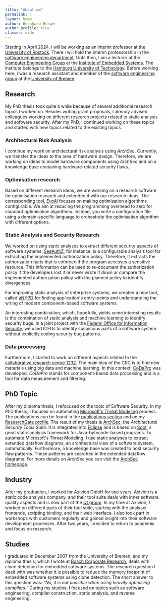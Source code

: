 ```yaml
---
title: "About me"
permalink: /
layout: home
author: Bernhard Berger
author_profile: true
classes: wide
---
```

Starting in April 2024, I will be working as an interim professor at the
[University of Rostock](https://www.uni-rostock.de/en/). There I will hold the interim professorship in the
[software engineering department](https://se.informatik.uni-rostock.de/home/).
Until then, I am a lecturer at the [Computer Engineering Group](https://www.tuhh.de/es/ce.html) at
the [Institute of Embedded Systems](https://www.tuhh.de/es/home.html). The institute belongs
to the [Hamburg University of Technology](https://www.tuhh.de). Before working here, I was
a research assistant and member of the [software engineering group](https://www.uni-bremen.de/en/st) at the [University of Bremen](https://www.uni-bremen.de).

## Research
My PhD thesis took quite a while because of several additional research topics I
worked on. Besides writing grant proposals, I already advised colleagues working
on different research projects related to static analysis and software security. After
my PhD, I continued working on these topics and started with new topics related to
the existing topics.

### Architectural Risk Analysis
I continue my work on architectural risk analysis using _ArchSec_. Currently, we transfer
the ideas to the area of hardware design. Therefore, we are working on ideas to model
hardware components using *ArchSec* and on a knowledge base containing hardware-related
security flaws. 

### Optimisation research
Based on different research ideas, we are working on a research software for optimisation
research and extended it with our research ideas. The corresponding tool,
[*EvoAl*](https://www.evoal.de) focuses on making optimisation algorithms configurable. We
aim at reducing the programming overhead to zero for standard optimisation algorithms. Instead,
you write a configuration file using a domain-specific language to orchestrate the optimisation
algorithm with different options.


### Static Analysis and Security Research
We worked on using static analyses to extract different security
aspects of software systems. [SeeAuthZ](https://github.com/uni-bremen-agst/SeeAuthZ),
for instance, is a configurable analysis tool for extracting the implemented
authorization policy. Therefore, it extracts the authorization facts that is enforced
if the program accesses a sensitive resource. This information can be used to
re-document the authorization policy if the developers lost it or never wrote it
down or compare the implemented authorization policy with the planned policy to
identify divergences. 

For improving static analysis of enterprise systems, we created a new tool, called
[eNYPD](https://uni-bremen-agst.github.io/eNYPD/) for finding application's entry-points
and understanding the wiring of modern component-based software systems.

An interesting combination, which, hopefully, yields some interesting results is the
combination of static analysis and machine learning to identify security bugs. In a 
joint project with the [Federal Office for Information Security](https://www.bsi.bund.de/EN/Home/home_node.html),
we used ICFGs to identify suspicious parts of a software system without explicitly
coding security bug patterns.

### Data processing
Furthermore, I started to work on different aspects related to the [collaborative
research centre 1232](https://www.uni-bremen.de/en/farbige-zustaende). The main
idea of the CRC is to find new materials using big data and machine learning. In
this context, [CoDaPro](https://codapro.de) was developed. _CoDaPro_ stands for
component-based data processing and is a tool for data measurement and filtering.

## PhD Topic
After my diploma thesis, I refocused on the topic of Software Security. In my PhD
thesis, I focused on automating [Microsoft's Threat Modeling](https://www.microsoft.com/en-us/securityengineering/sdl/threatmodeling)
process. The publications can be found in the [publications section](/pages/publications)
and on my [ResearchGate profile](https://www.researchgate.net/profile/Bernhard-Berger-2).
The result of my thesis is [ArchSec](https://archsec.de), the _Architectural Security
Tools Suite_. It is integrated into [Eclipse](https://www.eclipse.org/) and is based
on [Soot](https://github.com/soot-oss/soot), a great static analysis framework for
Java-bytecode-based programs. To automate Microsoft's Threat Modeling, I use static
analyses to extract extended dataflow diagrams, an architectural view of a software
system, automatically. Furthermore, a knowledge base was created to host security flaw 
patterns. These patterns are searched in the extended dataflow diagrams. For more details
on _ArchSec_ you can visit the [ArchSec homepage](https://archsec.de).

## Industry
After my graduation, I worked for [Axivion GmbH](https://www.axivion.com/en/) for
two years. Axivion is a static code analysis company, and their tool suite deals with
inner software quality aspects and is now part of the [Qt group](https://www.qt.io).
In my time at Axivion, I worked on different parts of their tool suite, starting with
the analyser frontends, scripting binding, and their web interface. I also took part in
workshops with customers regularly and gained insight into their software development 
processes. After two years, I decided to return to academia and focus on research.

## Studies
I graduated in December 2007 from the University of Bremen, and my diploma thesis,  which
I wrote at [Bosch Corporate Research](https://www.bosch.com/research/), deals with clone
detection for embedded software systems. The research question I  dealt with was whether
it is possible to reduce the memory footprint of embedded software systems using clone
detection. The short answer to this question was: _"No, it is not possible when using
heavily optimising compilers."_ During my studies, I focused on topics such as software
engineering, compiler construction, static analysis, and reverse engineering.




